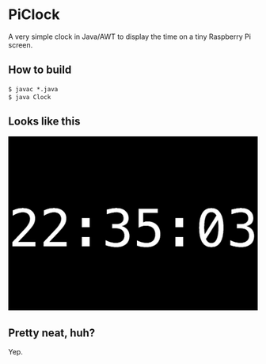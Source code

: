 # PiClock

A very simple clock in Java/AWT to display the time on a tiny Raspberry Pi 
screen.

## How to build

<pre><code>$ javac *.java
$ java Clock</code></pre>

## Looks like this

![screenshot](https://raw.githubusercontent.com/nanaze/PiClock/static/clock.png)

## Pretty neat, huh?

Yep.
